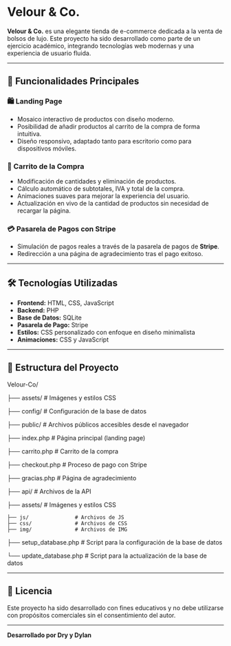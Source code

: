 # Velour & Co.

**Velour & Co.** es una elegante tienda de e-commerce dedicada a la venta de bolsos de lujo. Este proyecto ha sido desarrollado como parte de un ejercicio académico, integrando tecnologías web modernas y una experiencia de usuario fluida.

---

## 🚀 Funcionalidades Principales

### 🛍️ Landing Page
- Mosaico interactivo de productos con diseño moderno.
- Posibilidad de añadir productos al carrito de la compra de forma intuitiva.
- Diseño responsivo, adaptado tanto para escritorio como para dispositivos móviles.

### 🛒 Carrito de la Compra
- Modificación de cantidades y eliminación de productos.
- Cálculo automático de subtotales, IVA y total de la compra.
- Animaciones suaves para mejorar la experiencia del usuario.
- Actualización en vivo de la cantidad de productos sin necesidad de recargar la página.

### 💳 Pasarela de Pagos con Stripe
- Simulación de pagos reales a través de la pasarela de pagos de **Stripe**.
- Redirección a una página de agradecimiento tras el pago exitoso.

---

## 🛠️ Tecnologías Utilizadas

- **Frontend:** HTML, CSS, JavaScript
- **Backend:** PHP
- **Base de Datos:** SQLite
- **Pasarela de Pago:** Stripe
- **Estilos:** CSS personalizado con enfoque en diseño minimalista
- **Animaciones:** CSS y JavaScript

---

## 📁 Estructura del Proyecto

Velour-Co/

├── assets/               # Imágenes y estilos CSS

├── config/               # Configuración de la base de datos

├── public/               # Archivos públicos accesibles desde el navegador

  ├── index.php           # Página principal (landing page)
  
  ├── carrito.php         # Carrito de la compra
  
  ├── checkout.php        # Proceso de pago con Stripe
  
  ├── gracias.php         # Página de agradecimiento
  
  ├── api/                # Archivos de la API
  
  ├── assets/             # Imágenes y estilos CSS
  
    ├── js/               # Archivos de JS
    ├── css/              # Archivos de CSS
    ├── img/              # Archivos de IMG
    
├── setup_database.php    # Script para la configuración de la base de datos

└── update_database.php   # Script para la actualización de la base de datos


---

## 🧾 Licencia
Este proyecto ha sido desarrollado con fines educativos y no debe utilizarse con propósitos comerciales sin el consentimiento del autor.

---

**Desarrollado por Dry y Dylan**

